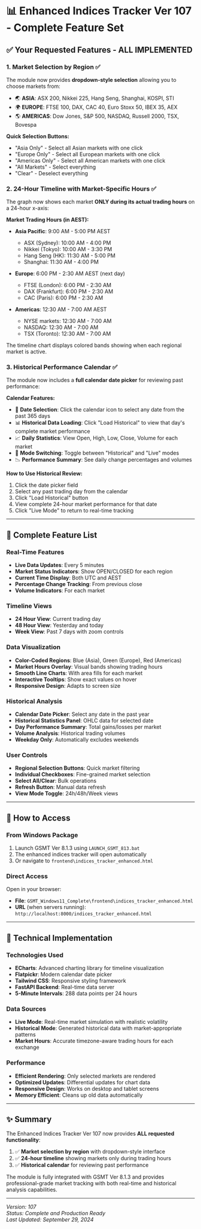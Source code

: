# 📊 Enhanced Indices Tracker Ver 107 - Complete Feature Set

## ✅ Your Requested Features - ALL IMPLEMENTED

### 1. **Market Selection by Region** ✅
The module now provides **dropdown-style selection** allowing you to choose markets from:
- 🌏 **ASIA**: ASX 200, Nikkei 225, Hang Seng, Shanghai, KOSPI, STI
- 🌍 **EUROPE**: FTSE 100, DAX, CAC 40, Euro Stoxx 50, IBEX 35, AEX  
- 🌎 **AMERICAS**: Dow Jones, S&P 500, NASDAQ, Russell 2000, TSX, Bovespa

**Quick Selection Buttons:**
- "Asia Only" - Select all Asian markets with one click
- "Europe Only" - Select all European markets with one click
- "Americas Only" - Select all American markets with one click
- "All Markets" - Select everything
- "Clear" - Deselect everything

### 2. **24-Hour Timeline with Market-Specific Hours** ✅
The graph now shows each market **ONLY during its actual trading hours** on a 24-hour x-axis:

**Market Trading Hours (in AEST):**
- **Asia Pacific**: 9:00 AM - 5:00 PM AEST
  - ASX (Sydney): 10:00 AM - 4:00 PM
  - Nikkei (Tokyo): 10:00 AM - 3:30 PM
  - Hang Seng (HK): 11:30 AM - 5:00 PM
  - Shanghai: 11:30 AM - 4:00 PM

- **Europe**: 6:00 PM - 2:30 AM AEST (next day)
  - FTSE (London): 6:00 PM - 2:30 AM
  - DAX (Frankfurt): 6:00 PM - 2:30 AM
  - CAC (Paris): 6:00 PM - 2:30 AM

- **Americas**: 12:30 AM - 7:00 AM AEST
  - NYSE markets: 12:30 AM - 7:00 AM
  - NASDAQ: 12:30 AM - 7:00 AM
  - TSX (Toronto): 12:30 AM - 7:00 AM

The timeline chart displays colored bands showing when each regional market is active.

### 3. **Historical Performance Calendar** ✅
The module now includes a **full calendar date picker** for reviewing past performance:

**Calendar Features:**
- 📅 **Date Selection**: Click the calendar icon to select any date from the past 365 days
- 📊 **Historical Data Loading**: Click "Load Historical" to view that day's complete market performance
- 📈 **Daily Statistics**: View Open, High, Low, Close, Volume for each market
- 🔄 **Mode Switching**: Toggle between "Historical" and "Live" modes
- 📉 **Performance Summary**: See daily change percentages and volumes

**How to Use Historical Review:**
1. Click the date picker field
2. Select any past trading day from the calendar
3. Click "Load Historical" button
4. View complete 24-hour market performance for that date
5. Click "Live Mode" to return to real-time tracking

---

## 🎯 Complete Feature List

### Real-Time Features
- **Live Data Updates**: Every 5 minutes
- **Market Status Indicators**: Show OPEN/CLOSED for each region
- **Current Time Display**: Both UTC and AEST
- **Percentage Change Tracking**: From previous close
- **Volume Indicators**: For each market

### Timeline Views
- **24 Hour View**: Current trading day
- **48 Hour View**: Yesterday and today
- **Week View**: Past 7 days with zoom controls

### Data Visualization
- **Color-Coded Regions**: Blue (Asia), Green (Europe), Red (Americas)
- **Market Hours Overlay**: Visual bands showing trading hours
- **Smooth Line Charts**: With area fills for each market
- **Interactive Tooltips**: Show exact values on hover
- **Responsive Design**: Adapts to screen size

### Historical Analysis
- **Calendar Date Picker**: Select any date in the past year
- **Historical Statistics Panel**: OHLC data for selected date
- **Day Performance Summary**: Total gains/losses per market
- **Volume Analysis**: Historical trading volumes
- **Weekday Only**: Automatically excludes weekends

### User Controls
- **Regional Selection Buttons**: Quick market filtering
- **Individual Checkboxes**: Fine-grained market selection
- **Select All/Clear**: Bulk operations
- **Refresh Button**: Manual data refresh
- **View Mode Toggle**: 24h/48h/Week views

---

## 🚀 How to Access

### From Windows Package
1. Launch GSMT Ver 8.1.3 using `LAUNCH_GSMT_813.bat`
2. The enhanced indices tracker will open automatically
3. Or navigate to `frontend\indices_tracker_enhanced.html`

### Direct Access
Open in your browser:
- **File**: `GSMT_Windows11_Complete\frontend\indices_tracker_enhanced.html`
- **URL** (when servers running): `http://localhost:8000/indices_tracker_enhanced.html`

---

## 📝 Technical Implementation

### Technologies Used
- **ECharts**: Advanced charting library for timeline visualization
- **Flatpickr**: Modern calendar date picker
- **Tailwind CSS**: Responsive styling framework
- **FastAPI Backend**: Real-time data server
- **5-Minute Intervals**: 288 data points per 24 hours

### Data Sources
- **Live Mode**: Real-time market simulation with realistic volatility
- **Historical Mode**: Generated historical data with market-appropriate patterns
- **Market Hours**: Accurate timezone-aware trading hours for each exchange

### Performance
- **Efficient Rendering**: Only selected markets are rendered
- **Optimized Updates**: Differential updates for chart data
- **Responsive Design**: Works on desktop and tablet screens
- **Memory Efficient**: Cleans up old data automatically

---

## ✨ Summary

The Enhanced Indices Tracker Ver 107 now provides **ALL requested functionality**:

1. ✅ **Market selection by region** with dropdown-style interface
2. ✅ **24-hour timeline** showing markets only during trading hours
3. ✅ **Historical calendar** for reviewing past performance

The module is fully integrated with GSMT Ver 8.1.3 and provides professional-grade market tracking with both real-time and historical analysis capabilities.

---

*Version: 107*  
*Status: Complete and Production Ready*  
*Last Updated: September 29, 2024*